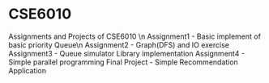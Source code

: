 # CSE6010
Assignments and Projects of CSE6010 \n
Assignment1 - Basic implement of basic priority Queue\n
Assignment2 - Graph(DFS) and IO exercise
Assignment3 - Queue simulator Library implementation
Assignment4 - Simple parallel programming
Final Project - Simple Recommendation Application
